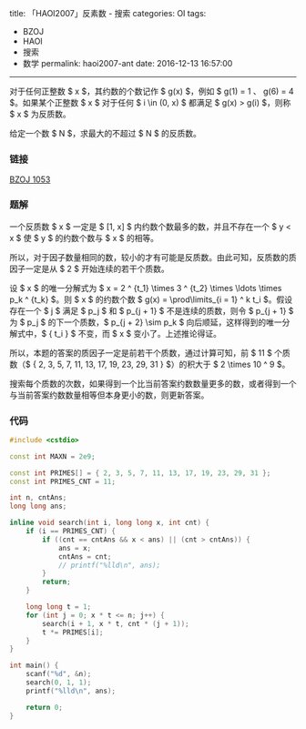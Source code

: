 title: 「HAOI2007」反素数 - 搜索
categories: OI
tags: 
  - BZOJ
  - HAOI
  - 搜索
  - 数学
permalink: haoi2007-ant
date: 2016-12-13 16:57:00
---

对于任何正整数 $ x $，其约数的个数记作 $ g(x) $，例如 $ g(1) = 1 $、$ g(6) = 4 $。如果某个正整数 $ x $ 对于任何 $ i \in (0, x) $ 都满足 $ g(x) > g(i) $，则称 $ x $ 为反质数。

给定一个数 $ N $，求最大的不超过 $ N $ 的反质数。

<!-- more -->

### 链接
[BZOJ 1053](http://www.lydsy.com/JudgeOnline/problem.php?id=1053)

### 题解
一个反质数 $ x $ 一定是 $ [1, x] $ 内约数个数最多的数，并且不存在一个 $ y < x $ 使 $ y $ 的约数个数与 $ x $ 的相等。

所以，对于因子数量相同的数，较小的才有可能是反质数。由此可知，反质数的质因子一定是从 $ 2 $ 开始连续的若干个质数。

设 $ x $ 的唯一分解式为 $ x = 2 ^ {t_1} \times 3 ^ {t_2} \times \ldots \times p_k ^ {t_k} $。则 $ x $ 的约数个数 $ g(x) = \prod\limits_{i = 1} ^ k t_i $。假设存在一个 $ j $ 满足 $ p_j $ 和 $ p_{j + 1} $ 不是连续的质数，则令 $ p_{j + 1} $ 为 $ p_j $ 的下一个质数，$ p_{j + 2} \sim p_k $ 向后顺延，这样得到的唯一分解式中，$ \{ t_i \} $ 不变，而 $ x $ 变小了。上述推论得证。

所以，本题的答案的质因子一定是前若干个质数，通过计算可知，前 $ 11 $ 个质数（$ \{ 2, 3, 5, 7, 11, 13, 17, 19, 23, 29, 31 \} $）的积大于 $ 2 \times 10 ^ 9 $。

搜索每个质数的次数，如果得到一个比当前答案约数数量更多的数，或者得到一个与当前答案约数数量相等但本身更小的数，则更新答案。

### 代码
```c++
#include <cstdio>

const int MAXN = 2e9;

const int PRIMES[] = { 2, 3, 5, 7, 11, 13, 17, 19, 23, 29, 31 };
const int PRIMES_CNT = 11;

int n, cntAns;
long long ans;

inline void search(int i, long long x, int cnt) {
	if (i == PRIMES_CNT) {
		if ((cnt == cntAns && x < ans) || (cnt > cntAns)) {
			ans = x;
			cntAns = cnt;
			// printf("%lld\n", ans);
		}
		return;
	}

	long long t = 1;
	for (int j = 0; x * t <= n; j++) {
		search(i + 1, x * t, cnt * (j + 1));
		t *= PRIMES[i];
	}
}

int main() {
	scanf("%d", &n);
	search(0, 1, 1);
	printf("%lld\n", ans);

	return 0;
}
```